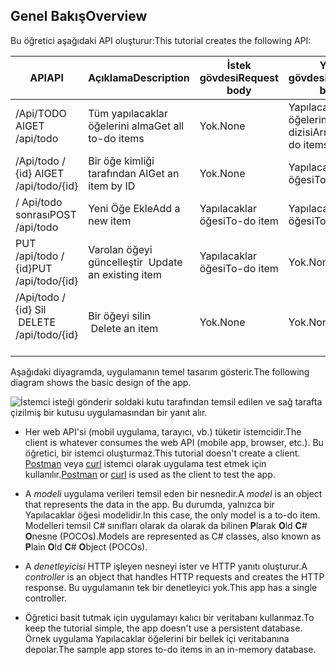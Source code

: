 ## <a name="overview"></a><span data-ttu-id="8c88f-101">Genel Bakış</span><span class="sxs-lookup"><span data-stu-id="8c88f-101">Overview</span></span>

<span data-ttu-id="8c88f-102">Bu öğretici aşağıdaki API oluşturur:</span><span class="sxs-lookup"><span data-stu-id="8c88f-102">This tutorial creates the following API:</span></span>

|<span data-ttu-id="8c88f-103">API</span><span class="sxs-lookup"><span data-stu-id="8c88f-103">API</span></span> | <span data-ttu-id="8c88f-104">Açıklama</span><span class="sxs-lookup"><span data-stu-id="8c88f-104">Description</span></span> | <span data-ttu-id="8c88f-105">İstek gövdesi</span><span class="sxs-lookup"><span data-stu-id="8c88f-105">Request body</span></span> | <span data-ttu-id="8c88f-106">Yanıt gövdesi</span><span class="sxs-lookup"><span data-stu-id="8c88f-106">Response body</span></span> |
|--- | ---- | ---- | ---- |
|<span data-ttu-id="8c88f-107">/Api/TODO Al</span><span class="sxs-lookup"><span data-stu-id="8c88f-107">GET /api/todo</span></span> | <span data-ttu-id="8c88f-108">Tüm yapılacaklar öğelerini alma</span><span class="sxs-lookup"><span data-stu-id="8c88f-108">Get all to-do items</span></span> | <span data-ttu-id="8c88f-109">Yok.</span><span class="sxs-lookup"><span data-stu-id="8c88f-109">None</span></span> | <span data-ttu-id="8c88f-110">Yapılacaklar öğelerini dizisi</span><span class="sxs-lookup"><span data-stu-id="8c88f-110">Array of to-do items</span></span>|
|<span data-ttu-id="8c88f-111">/Api/todo / {id} Al</span><span class="sxs-lookup"><span data-stu-id="8c88f-111">GET /api/todo/{id}</span></span> | <span data-ttu-id="8c88f-112">Bir öğe kimliği tarafından Al</span><span class="sxs-lookup"><span data-stu-id="8c88f-112">Get an item by ID</span></span> | <span data-ttu-id="8c88f-113">Yok.</span><span class="sxs-lookup"><span data-stu-id="8c88f-113">None</span></span> | <span data-ttu-id="8c88f-114">Yapılacaklar öğesi</span><span class="sxs-lookup"><span data-stu-id="8c88f-114">To-do item</span></span>|
|<span data-ttu-id="8c88f-115">/ Api/todo sonrası</span><span class="sxs-lookup"><span data-stu-id="8c88f-115">POST /api/todo</span></span> | <span data-ttu-id="8c88f-116">Yeni Öğe Ekle</span><span class="sxs-lookup"><span data-stu-id="8c88f-116">Add a new item</span></span> | <span data-ttu-id="8c88f-117">Yapılacaklar öğesi</span><span class="sxs-lookup"><span data-stu-id="8c88f-117">To-do item</span></span> | <span data-ttu-id="8c88f-118">Yapılacaklar öğesi</span><span class="sxs-lookup"><span data-stu-id="8c88f-118">To-do item</span></span> |
|<span data-ttu-id="8c88f-119">PUT /api/todo / {id}</span><span class="sxs-lookup"><span data-stu-id="8c88f-119">PUT /api/todo/{id}</span></span> | <span data-ttu-id="8c88f-120">Varolan öğeyi güncelleştir &nbsp;</span><span class="sxs-lookup"><span data-stu-id="8c88f-120">Update an existing item &nbsp;</span></span> | <span data-ttu-id="8c88f-121">Yapılacaklar öğesi</span><span class="sxs-lookup"><span data-stu-id="8c88f-121">To-do item</span></span> | <span data-ttu-id="8c88f-122">Yok.</span><span class="sxs-lookup"><span data-stu-id="8c88f-122">None</span></span> |
|<span data-ttu-id="8c88f-123">/Api/todo / {id} Sil &nbsp; &nbsp;</span><span class="sxs-lookup"><span data-stu-id="8c88f-123">DELETE /api/todo/{id} &nbsp; &nbsp;</span></span> | <span data-ttu-id="8c88f-124">Bir öğeyi silin &nbsp; &nbsp;</span><span class="sxs-lookup"><span data-stu-id="8c88f-124">Delete an item &nbsp; &nbsp;</span></span> | <span data-ttu-id="8c88f-125">Yok.</span><span class="sxs-lookup"><span data-stu-id="8c88f-125">None</span></span> | <span data-ttu-id="8c88f-126">Yok.</span><span class="sxs-lookup"><span data-stu-id="8c88f-126">None</span></span>|

<span data-ttu-id="8c88f-127">Aşağıdaki diyagramda, uygulamanın temel tasarım gösterir.</span><span class="sxs-lookup"><span data-stu-id="8c88f-127">The following diagram shows the basic design of the app.</span></span>

![İstemci isteği gönderir soldaki kutu tarafından temsil edilen ve sağ tarafta çizilmiş bir kutusu uygulamasından bir yanıt alır.](../../tutorials/first-web-api/_static/architecture.png)

* <span data-ttu-id="8c88f-132">Her web API'si (mobil uygulama, tarayıcı, vb.) tüketir istemcidir.</span><span class="sxs-lookup"><span data-stu-id="8c88f-132">The client is whatever consumes the web API (mobile app, browser, etc.).</span></span> <span data-ttu-id="8c88f-133">Bu öğretici, bir istemci oluşturmaz.</span><span class="sxs-lookup"><span data-stu-id="8c88f-133">This tutorial doesn't create a client.</span></span> <span data-ttu-id="8c88f-134">[Postman](https://www.getpostman.com/) veya [curl](https://developer.apple.com/legacy/library/documentation/Darwin/Reference/ManPages/man1/curl.1.html) istemci olarak uygulama test etmek için kullanılır.</span><span class="sxs-lookup"><span data-stu-id="8c88f-134">[Postman](https://www.getpostman.com/) or [curl](https://developer.apple.com/legacy/library/documentation/Darwin/Reference/ManPages/man1/curl.1.html) is used as the client to test the app.</span></span>

* <span data-ttu-id="8c88f-135">A *modeli* uygulama verileri temsil eden bir nesnedir.</span><span class="sxs-lookup"><span data-stu-id="8c88f-135">A *model* is an object that represents the data in the app.</span></span> <span data-ttu-id="8c88f-136">Bu durumda, yalnızca bir Yapılacaklar öğesi modelidir.</span><span class="sxs-lookup"><span data-stu-id="8c88f-136">In this case, the only model is a to-do item.</span></span> <span data-ttu-id="8c88f-137">Modelleri temsil C# sınıfları olarak da olarak da bilinen **P**larak **O**ld **C**# **O**nesne (POCOs).</span><span class="sxs-lookup"><span data-stu-id="8c88f-137">Models are represented as C# classes, also known as **P**lain **O**ld **C**# **O**bject (POCOs).</span></span>

* <span data-ttu-id="8c88f-138">A *denetleyicisi* HTTP işleyen nesneyi ister ve HTTP yanıtı oluşturur.</span><span class="sxs-lookup"><span data-stu-id="8c88f-138">A *controller* is an object that handles HTTP requests and creates the HTTP response.</span></span> <span data-ttu-id="8c88f-139">Bu uygulamanın tek bir denetleyici yok.</span><span class="sxs-lookup"><span data-stu-id="8c88f-139">This app has a single controller.</span></span>

* <span data-ttu-id="8c88f-140">Öğretici basit tutmak için uygulamayı kalıcı bir veritabanı kullanmaz.</span><span class="sxs-lookup"><span data-stu-id="8c88f-140">To keep the tutorial simple, the app doesn't use a persistent database.</span></span> <span data-ttu-id="8c88f-141">Örnek uygulama Yapılacaklar öğelerini bir bellek içi veritabanına depolar.</span><span class="sxs-lookup"><span data-stu-id="8c88f-141">The sample app stores to-do items in an in-memory database.</span></span>
